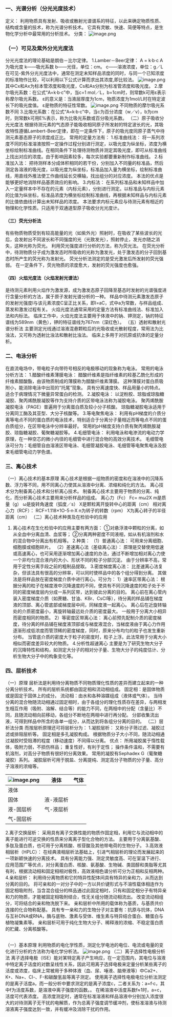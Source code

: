 ## 


### 一、光谱分析（分光光度技术）
定义：
利用物质具有发射、吸收或散射光谱谱系的特征，以此来确定物质性质、结构或含量的技术，称为光谱分析技术。
它具有灵敏、快速、简便等特点，是生物化学分析中最常用的分析技术。
分类：
![image.png](https://cdn.nlark.com/yuque/0/2022/png/33570603/1666482303859-14a8fa0c-8aec-4abf-af86-a4d7e99c5295.png#clientId=u69b8a926-b0f7-4&crop=0&crop=0&crop=1&crop=1&from=paste&id=u90518a77&margin=%5Bobject%20Object%5D&name=image.png&originHeight=96&originWidth=521&originalType=url&ratio=1&rotation=0&showTitle=false&size=5758&status=done&style=none&taskId=u4b7bafee-2472-4bed-8d7a-f76136f488b&title=)
### （一）可见及紫外分光光度法
分光光度法的理论基础是朗伯－比尔定律。
1.Lamber－Beer定律：
A = k·b·c
A为吸光度
k——吸光系数
b——光径，单位：cm。
c——溶液浓度，单位：g／L
在可见-紫外分光光度法中，通常在测定未知样品浓度的同时，与同一个已知浓度的标准物作比较，可以利用以下公式计算而求出其浓度,即比较法。
![image.png](https://cdn.nlark.com/yuque/0/2022/png/33570603/1666482303894-2615aa33-5920-40f3-9df3-ef533f415778.png#clientId=u69b8a926-b0f7-4&crop=0&crop=0&crop=1&crop=1&from=paste&id=u31555d9d&margin=%5Bobject%20Object%5D&name=image.png&originHeight=57&originWidth=164&originalType=url&ratio=1&rotation=0&showTitle=false&size=1134&status=done&style=none&taskId=u5361dd41-6426-49a8-bd90-c32b90435b0&title=)
其中Cx和Ax为标本管浓度和吸光度，Cs和As分别为标准管浓度和吸光度。
2.摩尔吸光系数：在公式“A=k·b·c”中，当c=1 mol／L，b=1cm时，则常数k可用ε表示称摩尔吸光系数。
ε的意义是：当液层厚度为1cm，物质浓度为1mol/L时在特定波长下的吸光度值。
ε是物质的特征性常数。
![image.png](https://cdn.nlark.com/yuque/0/2022/png/33570603/1666482303900-4577b7b4-e789-4fb4-a4e9-6f883255e965.png#clientId=u69b8a926-b0f7-4&crop=0&crop=0&crop=1&crop=1&from=paste&id=u9cf4b5a6&margin=%5Bobject%20Object%5D&name=image.png&originHeight=54&originWidth=73&originalType=url&ratio=1&rotation=0&showTitle=false&size=674&status=done&style=none&taskId=u398415fa-4e49-4190-a55d-708bf5c7480&title=)
不同物质的摩尔吸光系数不同
3.比吸光系数：在公式“A=k·b·c”中，当c为百分浓度（w／v），b为cm时，则常数k可用E%表示，称为比吸光系数或百分吸光系数。
（二）原子吸收分光光度法
根据待测元素的气态原子能吸收相同原子所发射的特定波长的光，其吸收特性遵循Lambert-Beer定律，即在一定条件下，原子的吸光度同原子蒸气中待测元素基态原子的浓度成正比。
常用的定量方法有：
1.标准曲线法：
将一系列浓度不同的标准溶液按照一定操作过程分别进行测定，以吸光度为纵坐标，浓度为横坐标绘制标准曲线。在相同条件下处理待测物质并测定其吸光度，即可从标准曲线上找出对应的浓度。由于影响因素较多，每次实验都要重新制作标准曲线。
2.标准加入法：
把待测样本分成体积相同的若干份，分别加入不同量的标准品，然后测定各溶液的吸光度，以吸光度为纵坐标，标准品加入量为横坐标，绘制标准曲线，用直线外推法使工作曲线延长交横轴，找出组分的对应浓度。
本法的优点是能够更好地消除样品基质效应的影响。
3.内标法：
在系列标准品和未知样品中加入一定量样本中不存在的元素（内标元素），分别进行测定。以标准品与内标元素的比值为纵坐标，标准品浓度为横坐标绘制标准曲线，再根据未知样品与内标元素的比值依曲线计算出未知样品的浓度。
本法要求内标元素应与待测元素有相近的物理和化学性质。只适用于双通道型原子吸收分光光度计。
#### （三）荧光分析法
有些物质物质受到有较高能量的光（如紫外光）照射时，在吸收了某些波长的光后，会发射出不同波长和不同强度的光（光致发光），照射停止，发光亦随之消失，这种光称为荧光。
利用荧光强度进行分析的方法，称为荧光法。
在荧光分析中，待测物质分子成为激发态时所吸收的光称为激发光，处于激发态的分子回到基态时所产生的荧光称为发射光。
荧光分析法测定的是受光激发后所发射的荧光强弱。
在一定条件下，荧光物质的浓度愈大，发射的荧光强度也愈强。
#### （四）火焰光度法（火焰发射光谱法）
是待测元素利用火焰作为激发源，成为激发态原子回降至基态时发射的光谱强度进行含量分析的方法，属于原子发射光谱分析的一种。
样品中待测元素激发态原子的发射光强度I与该元素浓度C呈正比关系，即I=aC，式中a为常数，与样品组成、蒸发和激发过程有关。
火焰光度法通常采用的定量方法有标准曲线法、标准加入法和内标法。
临床工作中，火焰光度法主要用于体液中的钠、钾测定，钠的特征谱线为589nm（黄色），钾的特征谱线为767nm（深红色）。
（五）透射和散射光谱分析法
主要测定光线通过溶液混悬颗粒后的光吸收或光散射程度，常用法为比浊法，又可称为透射比浊法和散射比浊法。
临床上多用于对抗原或抗体的定量分析。

### 二、电泳分析
在直流电场中，带电粒子向带符号相反的电极移动的现象称为电泳。
常用的电泳分析方法：
1.醋酸纤维素薄膜电泳：
醋酸纤维素是指纤维素的羟基乙酰化形成的纤维素醋酸酯，由该物质制成的薄膜称为醋酸纤维素薄膜。
这种薄膜对蛋白质吸附小，能消除电泳中出现的“托尾”现象。
具有分离速度快、样品用量小的特点。适合于病理情况下微量异常蛋白的检测。
2.凝胶电泳：
以淀粉胶、琼脂或琼脂糖凝胶、聚丙烯酰胺凝胶等作为支持介质的区带电泳法称为凝胶电泳。
聚丙烯酰胺凝胶电泳（PAGE）普遍用于分离蛋白质及较小分子核酸。
琼脂糖凝胶电泳适用于分离同工酶及其亚型、大分子核酸等。
3.等电聚焦电泳：
利用有pH梯度的介质分离等电点不同的蛋白质的电泳技术，特别适合于分离分子量相近而等电点不同的蛋白质组分，在区带电泳中分辨率最好。
常用的pH梯度支持介质有聚丙烯酰胺凝胶、琼脂糖凝胶、葡聚糖凝胶等。
4.毛细管电泳：
利用电泳和电渗流的电动力学原理，在一种空芯的微小内径的毛细管中进行混合物的高效分离技术。
毛细管电泳可分为：毛细管自由溶液区带电泳、毛细管凝胶电泳、毛细管等电聚焦电泳及胶束毛细管电动力学色谱。

### 三、离心技术
（一）离心技术的基本原理
离心技术是根据一组物质的密度和在溶液中的沉降系数、浮力等不同，用不同离心力使其从溶液中分离、浓缩和纯化的方法。
离心技术分为制备离心技术和分析离心技术。
制备离心技术主要用于物质的分离、纯化，而分析离心技术主要用来分析样品的组成。
离心力（Fc） Fc= mω2X
m是质量（g）
ω是旋转角速度（弧度／s）
X是颗粒离开旋转中心的距离（cm）
相对离心力（RCF）： RCF=1.118×1O-5·n·X
n为转子的转数（rpm）
X为离心转子的半径距离（cm）
（二）离心技术种类及在检验中的应用
1. 离心技术在生化检验中的应用主要有两方面：
①对悬浮液中颗粒的分离，如从全血中分离血清、血浆等；
②分离两种密度不同液相，如从有机溶剂和水的混合物中分离出有机相等。
2.种类：
（1）普通离心法：
可用来分离细胞、细胞膜或细胞碎片。
（2）差速离心法（差级离心法）：
原理是交替使用低速或高速离心，也可采用逐渐增加离心速度的办法，通过不断增加相对离心力使一个非均匀混合液内的大小、形状不同的粒子分部沉淀。
由于分辨率不高，常用于定性分离手段之前的粗制品提取。
3.密度梯度离心法：
比差速离心法复杂，但该法具有很高的分辨率，可以同时使样品中的各个组分得到分离。
其做法是将样品放在密度梯度介质中进行离心。可分为：
1）速率区带离心法：
根据分离的粒子在梯度液中沉降速度的不同，使具有不同沉降速度的粒子处于不同的密度梯度层内分成一系列区带，达到彼此分离的目的。
离心前在离心管内装入密度梯度介质（如蔗糖、甘油、KBr、CsCl等），待分离的样品铺在梯度液的顶部、离心管底部或梯度层中间，同梯度液一起离心。
离心后在近旋转轴处的介质密度最小，离旋转轴最远处介质的密度最大。
一般用于分离大小相异而密度相同的物质。
2）等密度区带离心法：
离心前预先配制介质的密度梯度，待分离的样品铺在梯度液顶部或与梯度液混合，当梯度液由于离心力作用逐渐形成低浓度而管顶稀的密度梯度，同时，原来分布均匀的粒子也发生重新分布。
当管底介质的密度大于粒子的密度时，粒子上浮。此法常用于分离大小相似而密度差异较大的物质。
4.分析性超速离心
主要是为了研究生物大分子的沉降特性和结构，如测定大分子的相对分子量、生物大分子的纯度估计、分析生物大分子中的构象变化等。

### 四、层析技术
（一）原理
层析法是利用待分离物质不同物质理化性质的差异而建立起来的一种分离分析技术。
所有的层析系统都由固定相和流动相组成。
固定相：是固体物质或是固定于固体上的成分。
流动相：由水和各种溶媒组成（液体或气体）。
当待分离的混合物随流动相通过固定相时，由于各组分的理化性质存在差异，与两相发生相互作用（吸附、溶解、结合等）的能力不同，在两相中的分配（含量比）不同，且随流动相向前移动，各组分不断地在两相中进行再分配。
分部收集流出液，可得到样品中所含的各单一组分，从而达到将各组分分离的目的。
（二）层析法分类
而按层析原理还可将层析分为：
1.凝胶层析：
又称分子筛过滤、凝胶过滤或排阻层析等。
固定相是多孔凝胶构成。
根据物质分子大小不同，随流动相通过凝胶时受阻滞的程度（移动速度）不同得以分离。
优点：
所用凝胶属于惰性载体，吸附力弱，不损伤样品；
重复性好，有利于定性；
操作条件温和，不需要有机溶剂，对高分子物质有很好的分离效果。
常用的凝胶有Sephadex G（葡聚糖凝胶）系列。
凝胶层析可用于脱盐、分离提纯、测定高分子物质的分子量、高分子溶液的浓缩等。

| ![image.png](https://cdn.nlark.com/yuque/0/2022/png/33570603/1666482303898-0254515f-fda5-47fd-9c34-79d0f0ad471f.png#clientId=u69b8a926-b0f7-4&crop=0&crop=0&crop=1&crop=1&from=paste&id=u1d30bacd&margin=%5Bobject%20Object%5D&name=image.png&originHeight=38&originWidth=107&originalType=url&ratio=1&rotation=0&showTitle=false&size=967&status=done&style=none&taskId=ub81c1f1c-dea5-4a2a-aa52-4639b807712&title=) | 液体 | 气体 |
| --- | --- | --- |
| 液体
固体 | 液-液层析
液-固层析 | 气-液层析
气-固层析 |

2.离子交换层析：
采用具有离子交换性能的物质作固定相，利用它与流动相中的离子能进行可逆交换的性质来分离离子型化合物的方法。
主要用于分离氨基酸、多肽及蛋白质，也可用于分离核酸、核苷酸及其他带电荷的生物分子。
3.高效液相层析（HPLC）：
在经典液相层析法基础上，引进气相层析的理论而发展起来的一项新颖快速的分离技术。
具有分离能力强、测定灵敏度高、可在室温下进行、应用范围广等优点，对分离蛋白质、核酸、氨基酸、生物碱、类固醇和类脂等尤其有利，根据流动相和固定相相对极性，高效液相色谱分析可分为正相和反相两种。
4.亲和层析：
利用待分离物质和它的特异性配体间具有特异的亲和力，从而达到分离的目的。
将可亲和的一对分子中的一方以共价键形式与不溶性载体相连作为固定相吸附剂，当含混合组分的样品通过此固定相时，只有和固定相分子有特异亲和力的物质，才能被固定相吸附结合，性无关组分随流动相流出。
改变流动相组分，可将结合的亲和物洗脱下来。
亲和层析中所用的载体称为基质，与基质共价连接的化合物称配基。
具有专一亲和力的生物分子对主要有：抗原与抗体，DNA与互补DNA或RNA，酶与底物、激素与受体、维生素与特异结合蛋白、糖蛋白与植物凝集素等。
亲和层析可用于纯化生物大分子、稀释液的浓缩、不稳定蛋白质的贮藏、分离核酸等。

## 

（一）基本原理
利用物质的电化学性质，测定化学电池的电位、电流或电量的变化进行分析的方法称为电化学分析法。
![image.png](https://cdn.nlark.com/yuque/0/2022/png/33570603/1666482303947-a3174a4b-65dc-40ff-93d8-9d03e2cd9870.png#clientId=u69b8a926-b0f7-4&crop=0&crop=0&crop=1&crop=1&from=paste&id=ua0463d71&margin=%5Bobject%20Object%5D&name=image.png&originHeight=100&originWidth=561&originalType=url&ratio=1&rotation=0&showTitle=false&size=7292&status=done&style=none&taskId=ue2edefdf-a3ea-47c6-97ab-86afb119c2c&title=)
（二）离子选择性电极分析法
离子选择电极（ISE）能对某特定离子产生响应，在一定范围内，其电位与溶液中特定离子活度的对数呈线性关系，因此可用离子选择电极来定量分析某些离子的活度或浓度，临床上常被用于多种体液（血、尿、唾液、脑脊液等）中Ca2+、K+、Na+、Cl-、F-和碳酸氢盐等离子测定。
使用离子选择性电极电位分析法测定的是离子活度a，而一般分析中要求测定的是离子浓度c，二者关系为：a=f·c，其中f为活度系数，是溶液中离子强度的函数。。
在稀溶液中活度系数f≈1时，a=c，活度可代表浓度。
高浓度测定时，通常在标准溶液和样品溶液中分别加入浓度很大的对待测离子无干扰的电解质，作为总离子强度调节缓冲剂，使标准溶液与待测溶液离子强度达到一致，并有缓冲及消除干扰的作用。
